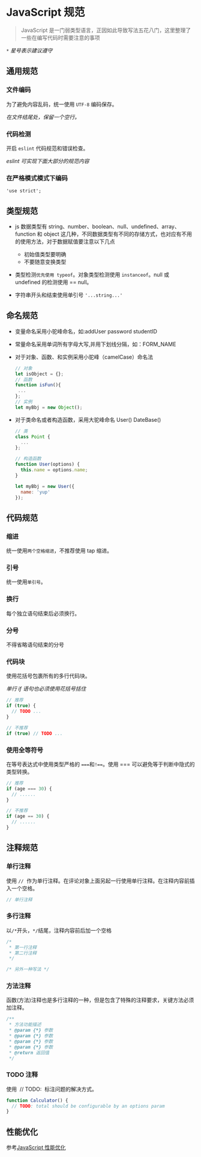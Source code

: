 # JavaScript 规范

> JavaScript 是一门弱类型语言，正因如此导致写法五花八门，这里整理了一些在编写代码时需要注意的事项

_`*` 星号表示建议遵守_

## 通用规范

### 文件编码

为了避免内容乱码，统一使用 `UTF-8` 编码保存。

_在文件结尾处，保留一个空行。_

### 代码检测

开启 `eslint` 代码规范和错误检查。

_eslint 可实现下面大部分的规范内容_

### 在严格模式模式下编码

```
'use strict';
```

## 类型规范

- js 数据类型有 string、number、boolean、null、undefined、array、function 和 object 这几种，不同数据类型有不同的存储方式，也对应有不用的使用方法，对于数据赋值要注意以下几点

  - 初始值类型要明确
  - 不要随意变换类型

- 类型检测`优先使用 typeof`。对象类型检测使用 `instanceof`。null 或 undefined 的检测使用 == null。

- 字符串开头和结束使用单引号 `'...string...'`

## 命名规范

- 变量命名采用小驼峰命名，如:addUser password studentID
- 常量命名采用单词所有字母大写,并用下划线分隔，如：FORM_NAME
- 对于对象、函数、和实例采用小驼峰（camelCase）命名法

  ```javascript
  // 对象
  let isObject = {};
  // 函数
  function isFun(){
   ...
  };
  // 实例
  let myBbj = new Object();
  ```

- 对于类命名或者构造函数，采用大驼峰命名 User() DateBase()

  ```javascript
  // 类
  class Point {
    ...
  };

  // 构造函数
  function User(options) {
    this.name = options.name;
  }

  let myBbj = new User({
    name: 'yup'
  });
  ```

## 代码规范

### 缩进

统一使用`两个空格缩进`，不推荐使用 tap 缩进。

### 引号

统一使用`单引号`。

### 换行

每个独立语句结束后必须换行。

### 分号

不得省略语句结束的分号

### 代码块

使用花括号包裹所有的多行代码块。

_单行 if 语句也必须使用花括号括住_

```js
// 推荐
if (true) {
  // TODO ...
}
```

```js
// 不推荐
if (true) // TODO ...
```

### 使用全等符号

在等号表达式中使用类型严格的 `===`和`!==`。使用 === 可以避免等于判断中隐式的类型转换。

```js
// 推荐
if (age === 30) {
  // ......
}
```

```js
// 不推荐
if (age == 30) {
  // ......
}
```

## 注释规范

### 单行注释

使用 `//`  作为单行注释。在评论对象上面另起一行使用单行注释。在注释内容前插入一个空格。

```js
// 单行注释
```

### 多行注释

以`/*`开头，`*/`结尾，注释内容前后加一个空格

```js
/*
 * 第一行注释
 * 第二行注释
 */
```

```js
/* 另外一种写法 */
```

### 方法注释

函数(方法)注释也是多行注释的一种，但是包含了特殊的注释要求，关键方法必须加注释。

```js
/**
 * 方法功能描述
 * @param {*} 参数
 * @param {*} 参数
 * @param {*} 参数
 * @param {*} 参数
 * @return 返回值
 */
```

### TODO 注释

使用  // TODO:  标注问题的解决方式。

```js
function Calculator() {
  // TODO: total should be configurable by an options param
}
```

## 性能优化

参考[JavaScript 性能优化](./source/JavaScript性能优化.md)

